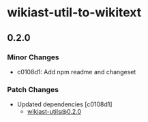# wikiast-util-to-wikitext

## 0.2.0

### Minor Changes

- c0108d1: Add npm readme and changeset

### Patch Changes

- Updated dependencies [c0108d1]
  - wikiast-utils@0.2.0
